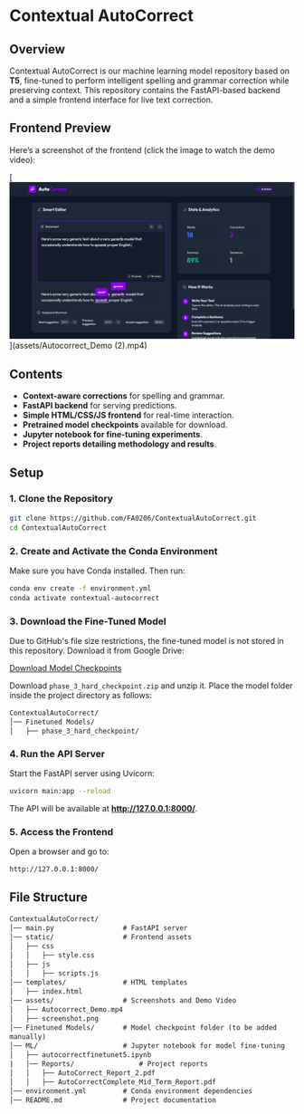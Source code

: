 # Contextual AutoCorrect

## Overview
Contextual AutoCorrect is our machine learning model repository based on **T5**, fine-tuned to perform intelligent spelling and grammar correction while preserving context. This repository contains the FastAPI-based backend and a simple frontend interface for live text correction.

## Frontend Preview
Here’s a screenshot of the frontend (click the image to watch the demo video):

[![Watch the demo](assets/screenshot.png)](assets/Autocorrect_Demo (2).mp4)

## Contents
- **Context-aware corrections** for spelling and grammar.
- **FastAPI backend** for serving predictions.
- **Simple HTML/CSS/JS frontend** for real-time interaction.
- **Pretrained model checkpoints** available for download.
- **Jupyter notebook for fine-tuning experiments**.
- **Project reports detailing methodology and results**.

## Setup

### 1. Clone the Repository
```bash
git clone https://github.com/FA0206/ContextualAutoCorrect.git
cd ContextualAutoCorrect
```

### 2. Create and Activate the Conda Environment
Make sure you have Conda installed. Then run:
```bash
conda env create -f environment.yml
conda activate contextual-autocorrect
```

### 3. Download the Fine-Tuned Model
Due to GitHub's file size restrictions, the fine-tuned model is not stored in this repository. Download it from Google Drive:

[Download Model Checkpoints](https://drive.google.com/drive/folders/1wbRO1hPARBPcnkJ456GUGRCJFjE7na88?usp=drive_link)  

Download `phase_3_hard_checkpoint.zip` and unzip it. Place the model folder inside the project directory as follows:
```
ContextualAutoCorrect/
│── Finetuned Models/
│   ├── phase_3_hard_checkpoint/
```

### 4. Run the API Server
Start the FastAPI server using Uvicorn:
```bash
uvicorn main:app --reload
```
The API will be available at **http://127.0.0.1:8000/**.

### 5. Access the Frontend
Open a browser and go to:
```
http://127.0.0.1:8000/
```

## File Structure
```
ContextualAutoCorrect/
│── main.py                 # FastAPI server
│── static/                 # Frontend assets
│   ├── css
│   │   ├── style.css
│   ├── js
│   │   ├── scripts.js
│── templates/              # HTML templates
│   ├── index.html
│── assets/                 # Screenshots and Demo Video
│   ├── Autocorrect_Demo.mp4
│   ├── screenshot.png
│── Finetuned Models/       # Model checkpoint folder (to be added manually)
│── ML/                     # Jupyter notebook for model fine-tuning
│   ├── autocorrectfinetunet5.ipynb
|   │── Reports/                # Project reports
│   │   ├── AutoCorrect_Report_2.pdf
│   │   ├── AutoCorrectComplete_Mid_Term_Report.pdf
│── environment.yml         # Conda environment dependencies
│── README.md               # Project documentation
```

